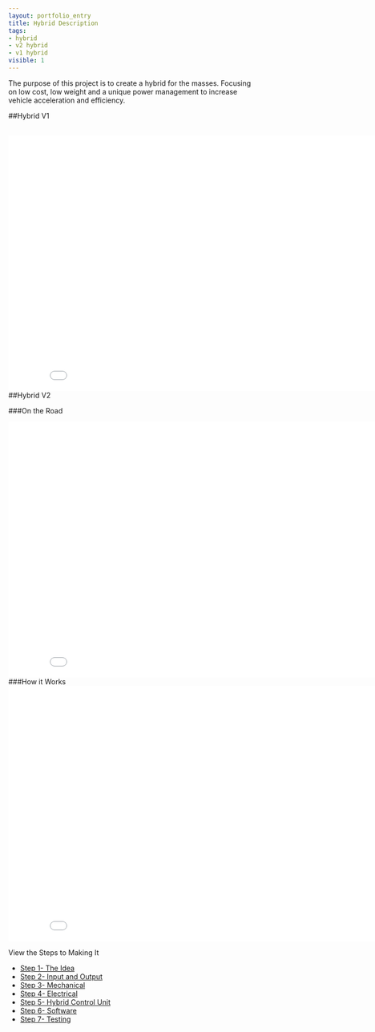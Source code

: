 ```yaml
---
layout: portfolio_entry
title: Hybrid Description
tags:
- hybrid
- v2 hybrid
- v1 hybrid
visible: 1
---
```



The purpose of this project is to create a hybrid for the masses. Focusing on low cost, low weight and a unique power management to increase vehicle acceleration and efficiency.


##Hybrid V1

<br>
<iframe width="854" height="510" src="//www.youtube.com/embed/a_jzR1VXLaA" frameborder="0" allowfullscreen></iframe>
<br>
##Hybrid V2

###On the Road
<br>
<iframe width="854" height="510" src="//www.youtube.com/embed/WQtkblyeEQs" frameborder="0" allowfullscreen></iframe>
<br>
###How it Works
<br>
<iframe width="854" height="510" src="//www.youtube.com/embed/OO_IQZ6Yn74" frameborder="0" allowfullscreen></iframe>
<br>

View the Steps to Making It

* [Step 1- The Idea](http://blog.labsbell.com/blog/HybridStep1/)
* [Step 2- Input and Output](http://blog.labsbell.com/blog/HybridStep2/)
* [Step 3- Mechanical](http://blog.labsbell.com/blog/HybridStep3/)
* [Step 4- Electrical](http://blog.labsbell.com/blog/HybridStep4/)
* [Step 5- Hybrid Control Unit](http://blog.labsbell.com/blog/HybridStep5/)
* [Step 6- Software](http://blog.labsbell.com/blog/HybridStep6/)
* [Step 7- Testing](http://blog.labsbell.com/blog/HybridStep7/)

